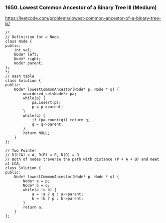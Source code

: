 ### 1650. Lowest Common Ancestor of a Binary Tree III (Medium)

https://leetcode.com/problems/lowest-common-ancestor-of-a-binary-tree-iii/

```
/*
// Definition for a Node.
class Node {
public:
    int val;
    Node* left;
    Node* right;
    Node* parent;
};
*/
// Hash table
class Solution {
public:
    Node* lowestCommonAncestor(Node* p, Node * q) {
        unordered_set<Node*> pa;
        while(p) {
            pa.insert(p);
            p = p->parent;
        }
        while(q) {
            if (pa.count(q)) return q;
            q = q->parent;
        }
        return NULL;
    }
};

// Two Pointer
// D(LCA) = A, D(P) = P, D(Q) = Q
// Both of nodes traverse the path with distance (P + A + Q) and meet at LCA.
class Solution {
public:
    Node* lowestCommonAncestor(Node* p, Node * q) {
        Node* a = p;
        Node* b = q;
        while(a != b) {
            a = !a ? q : a->parent;
            b = !b ? p : b->parent;
        }
        return a;
    }
};
```
